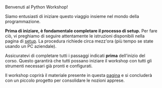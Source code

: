 Benvenuti al Python Workshop!

Siamo entusiasti di iniziare questo viaggio insieme nel mondo della programmazione.

**Prima di iniziare, è fondamentale completare il processo di setup.** Per fare ciò, vi preghiamo di seguire attentamente le istruzioni disponibili nella pagina di [setup](setup.md). La procedura richiede circa mezz'ora (più tempo se state usando un PC aziendale).

Assicuratevi di completare tutti i passaggi indicati **prima** dell'inizio del corso. Questo garantirà che tutti possano iniziare il workshop con tutti gli strumenti necessari già pronti e configurati.

Il workshop coprirà il materiale presente in questa [pagina](material/00_introduction.md) e si concluderà con un piccolo progetto per consolidare le nozioni apprese.